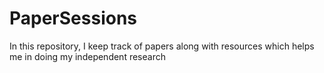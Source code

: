 # PaperSessions
In this repository, I keep track of papers along with resources which helps me in doing my independent research

